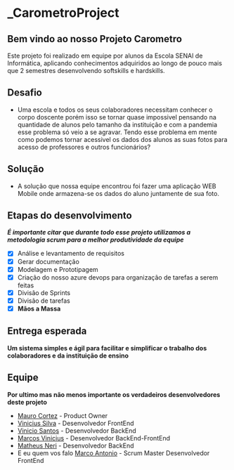 # _CarometroProject
## Bem vindo ao nosso Projeto Carometro

Este projeto foi realizado em equipe por alunos da Escola SENAI de Informática, aplicando conhecimentos adquiridos ao longo de pouco mais que 2 semestres desenvolvendo softskills e hardskills. 

## Desafio

- Uma escola e todos os seus colaboradores necessitam conhecer o corpo doscente porém isso se tornar quase impossivel pensando na quantidade de alunos pelo tamanho da instituição  e com a pandemia esse problema só veio a se agravar.
Tendo esse problema em mente como podemos tornar acessivel os dados dos alunos as suas fotos para acesso de professores e outros funcionários?

## Solução 

- A solução que nossa equipe encontrou foi fazer uma aplicação WEB Mobile onde armazena-se os dados do aluno juntamente de sua foto. 

## Etapas do desenvolvimento
  
  ***É importante citar que durante todo esse projeto utilizamos a metodologia scrum para a melhor produtividade da equipe***
  
- [x] Análise e levantamento de requisitos 
- [x] Gerar documentação
- [x] Modelagem e Prototipagem 
- [x] Criação do nosso azure devops para organização de tarefas a serem feitas
- [x] Divisão de Sprints 
- [x] Divisão de tarefas 
- [x] **Mãos a Massa**

## Entrega esperada 
  **Um sistema simples e ágil para facilitar e simplificar o trabalho dos colaboradores e da instituição de ensino** 
  
## Equipe

  **Por ultimo mas não menos importante os verdadeiros desenvolvedores deste projeto**
  
  - [Mauro Cortez](https://www.linkedin.com/in/mauro-cortez-18854316a/) - Product Owner 
  - [Vinicius Silva](https://www.linkedin.com/in/vin%C3%ADcius-silva-b51270180/) - Desenvolvedor FrontEnd 
  - [Vinicio Santos](https://www.linkedin.com/in/vinicio-santos-28754a210/) - Desenvolvedor BackEnd
  - [Marcos Vinicius](https://www.linkedin.com/in/marcos-vinicius-16294420b) - Desenvolvedor BackEnd-FrontEnd
  - [Matheus Neri](https://www.linkedin.com/in/matheus-neri-dos-santos-6a5501182/) - Desenvolvedor BackEnd
  - E eu quem vos falo [Marco Antonio](url) - Scrum Master Desenvolvedor FrontEnd
